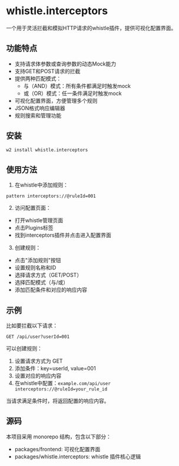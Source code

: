 # whistle.interceptors

一个用于灵活拦截和模拟HTTP请求的whistle插件，提供可视化配置界面。

## 功能特点

- 支持请求体参数或查询参数的动态Mock能力
- 支持GET和POST请求的拦截
- 提供两种匹配模式：
  - 与（AND）模式：所有条件都满足时触发mock
  - 或（OR）模式：任一条件满足时触发mock
- 可视化配置界面，方便管理多个规则
- JSON格式响应编辑器
- 规则搜索和管理功能

## 安装

```bash
w2 install whistle.interceptors
```

## 使用方法

1. 在whistle中添加规则：
```
pattern interceptors://@ruleId=001
```

2. 访问配置页面：
- 打开whistle管理页面
- 点击Plugins标签
- 找到interceptors插件并点击进入配置界面

3. 创建规则：
- 点击"添加规则"按钮
- 设置规则名称和ID
- 选择请求方式（GET/POST）
- 选择匹配模式（与/或）
- 添加匹配条件和对应的响应内容

## 示例

比如要拦截以下请求：
```
GET /api/user?userId=001
```

可以创建规则：
1. 设置请求方式为 GET
2. 添加条件：key=userId, value=001
3. 设置对应的响应内容
4. 在whistle中配置：`example.com/api/user interceptors://@ruleId=your_rule_id`

当请求满足条件时，将返回配置的响应内容。

## 源码

本项目采用 monorepo 结构，包含以下部分：
- packages/frontend: 可视化配置界面
- packages/whistle.interceptors: whistle 插件核心逻辑